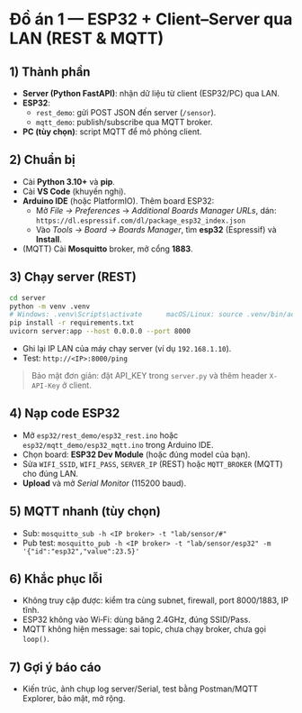 # Đồ án 1 — ESP32 + Client–Server qua LAN (REST & MQTT)

## 1) Thành phần
- **Server (Python FastAPI)**: nhận dữ liệu từ client (ESP32/PC) qua LAN.
- **ESP32**:
  - `rest_demo`: gửi POST JSON đến server (`/sensor`).
  - `mqtt_demo`: publish/subscribe qua MQTT broker.
- **PC (tùy chọn)**: script MQTT để mô phỏng client.

## 2) Chuẩn bị
- Cài **Python 3.10+** và **pip**.
- Cài **VS Code** (khuyến nghị).
- **Arduino IDE** (hoặc PlatformIO). Thêm board ESP32:
  - Mở *File → Preferences* → *Additional Boards Manager URLs*,
    dán: `https://dl.espressif.com/dl/package_esp32_index.json`
  - Vào *Tools → Board → Boards Manager*, tìm **esp32** (Espressif) và **Install**.
- (MQTT) Cài **Mosquitto** broker, mở cổng **1883**.

## 3) Chạy server (REST)
```bash
cd server
python -m venv .venv
# Windows: .venv\Scripts\activate      macOS/Linux: source .venv/bin/activate
pip install -r requirements.txt
uvicorn server:app --host 0.0.0.0 --port 8000
```
- Ghi lại IP LAN của máy chạy server (ví dụ `192.168.1.10`).
- Test: `http://<IP>:8000/ping`

> Bảo mật đơn giản: đặt API_KEY trong `server.py` và thêm header `X-API-Key` ở client.

## 4) Nạp code ESP32
- Mở `esp32/rest_demo/esp32_rest.ino` hoặc `esp32/mqtt_demo/esp32_mqtt.ino` trong Arduino IDE.
- Chọn board: **ESP32 Dev Module** (hoặc đúng model của bạn).
- Sửa `WIFI_SSID`, `WIFI_PASS`, `SERVER_IP` (REST) hoặc `MQTT_BROKER` (MQTT) cho đúng LAN.
- **Upload** và mở *Serial Monitor* (115200 baud).

## 5) MQTT nhanh (tùy chọn)
- Sub: `mosquitto_sub -h <IP broker> -t "lab/sensor/#"`
- Pub test: `mosquitto_pub -h <IP broker> -t "lab/sensor/esp32" -m '{"id":"esp32","value":23.5}'`

## 6) Khắc phục lỗi
- Không truy cập được: kiểm tra cùng subnet, firewall, port 8000/1883, IP tĩnh.
- ESP32 không vào Wi‑Fi: dùng băng 2.4GHz, đúng SSID/Pass.
- MQTT không hiện message: sai topic, chưa chạy broker, chưa gọi `loop()`.

## 7) Gợi ý báo cáo
- Kiến trúc, ảnh chụp log server/Serial, test bằng Postman/MQTT Explorer, bảo mật, mở rộng.

